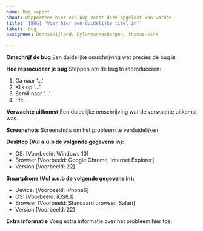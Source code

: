 ```yaml
---
name: Bug report
about: Rapporteer hier een bug zodat deze opgelost kan worden
title: '[BUG] "Voer hier een duidelijke titel in"'
labels: bug
assignees: DennisNijland, DylanvanMasbergen, thomas-vink

---
```


**Omschrijf de bug**
Een duidelijke omschrijving wat precies de bug is

**Hoe reprocudeer je bug**
Stappen om de bug te reproduceren:
1. Ga naar '...'
2. Klik op '...'
3. Scroll naar '...'
4. Etc.

**Verwachte uitkomst**
Een duidelijke omschrijving wat de verwachte uitkomst was.

**Screenshots**
Screenshots om het probleem te verduidelijken

**Desktop (Vul a.u.b de volgende gegevens in):**
 - OS: [Voorbeeld: Windows 10]
 - Browser [Voorbeeld: Google Chrome, Internet Explorer]
 - Version [Voorbeeld: 22]

**Smartphone (Vul a.u.b de volgende gegevens in):**
 - Device: [Voorbeeld: iPhone6]
 - OS: [Voorbeeld: iOS8.1]
 - Browser [Voorbeeld: Standaard browser, Safari]
 - Version [Voorbeeld: 22]

**Extra informatie**
Voeg extra informatie over het probleem hier toe.
